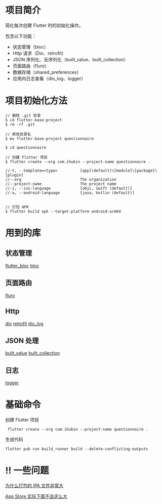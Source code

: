 # 项目简介

简化每次创建 Flutter 时的初始化操作。

包含以下功能：

- 状态管理（bloc）
- Http 请求（Dio、retrofit）
- JSON 序列化、反序列化（built_value、built_collection）
- 页面路由（fluro）
- 数据存储（shared_preferences）
- 应用内日志查看（dio_log、logger）


# 项目初始化方法

```shell script
// 删除 .git 目录
$ cd flutter-base-project
$ rm -rf .git

// 修改目录名
$ mv flutter-base-project questionnaire

$ cd questionnaire

// 创建 Flutter 项目
$ flutter create --org com.ihubin --project-name questionnaire .

//-t, --template=<type>          [app](default)\[module]\[package]\[plugin]
//--org                          The organization
//--project-name                 The project name
//-i, --ios-language             [objc, swift (default)]
//-a, --android-language         [java, kotlin (default)]


// 打包 APK
$ flutter build apk --target-platform android-arm64
```


# 用到的库

## 状态管理

[flutter_bloc](https://pub.dev/packages/flutter_bloc)
[bloc](https://pub.dev/packages/bloc)


## 页面路由

[fluro](https://pub.dev/packages/fluro)


## Http

[dio](https://pub.dev/packages/dio)
[retrofit](https://pub.dev/packages/retrofit)
[dio_log](https://pub.dev/packages/dio_log)


## JSON 处理

[built_value](https://pub.dev/packages/built_value)
[built_collection](https://pub.dev/packages/built_collection)


## 日志

[logger](https://pub.dev/packages/logger)



# 基础命令

创建 Flutter 项目
```
 flutter create --org com.ihubin --project-name questionnaire .
```

生成代码
```
flutter pub run build_runner build --delete-conflicting-outputs
```



# !! 一些问题

[为什么打包的 IPA 文件非常大](https://github.com/flutter/flutter/issues/47101#issuecomment-567522077)

[App Store 实际下载不会这么大](https://github.com/flutter/flutter/issues/47101#issuecomment-567395378)
